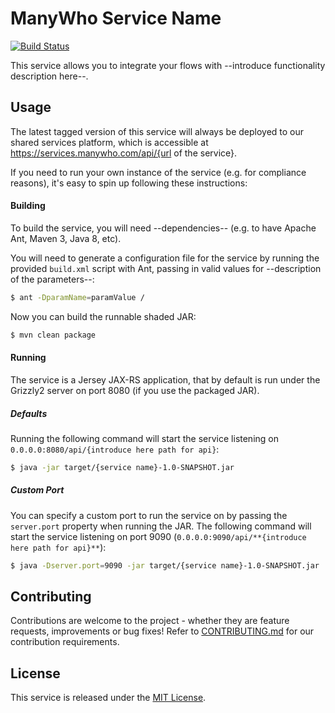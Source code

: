 ManyWho Service Name
====================

[![Build Status](https://travis-ci.org/manywho/service-twilio.svg?branch=develop)](https://travis-ci.org/manywho/service-twilio)


This service allows you to integrate your flows with --introduce functionality description here--.

## Usage

The latest tagged version of this service will always be deployed to our shared services platform, which is 
accessible at https://services.manywho.com/api/{url of the service}.

If you need to run your own instance of the service (e.g. for compliance reasons), it's easy to spin up following these
instructions:

#### Building

To build the service, you will need --dependencies-- (e.g. to have Apache Ant, Maven 3, Java 8, etc).

You will need to generate a configuration file for the service by running the provided `build.xml` script with Ant, passing in valid values for --description of the parameters--:

```bash
$ ant -DparamName=paramValue /
```

Now you can build the runnable shaded JAR:

```bash
$ mvn clean package
```

#### Running

The service is a Jersey JAX-RS application, that by default is run under the Grizzly2 server on port 8080 (if you use 
the packaged JAR).

##### Defaults

Running the following command will start the service listening on `0.0.0.0:8080/api/{introduce here path for api}`:

```bash
$ java -jar target/{service name}-1.0-SNAPSHOT.jar
```

##### Custom Port

You can specify a custom port to run the service on by passing the `server.port` property when running the JAR. The
following command will start the service listening on port 9090 (`0.0.0.0:9090/api/**{introduce here path for api}**`):

```bash
$ java -Dserver.port=9090 -jar target/{service name}-1.0-SNAPSHOT.jar
```

## Contributing

Contributions are welcome to the project - whether they are feature requests, improvements or bug fixes! Refer to 
[CONTRIBUTING.md](CONTRIBUTING.md) for our contribution requirements.

## License

This service is released under the [MIT License](http://opensource.org/licenses/mit-license.php).
